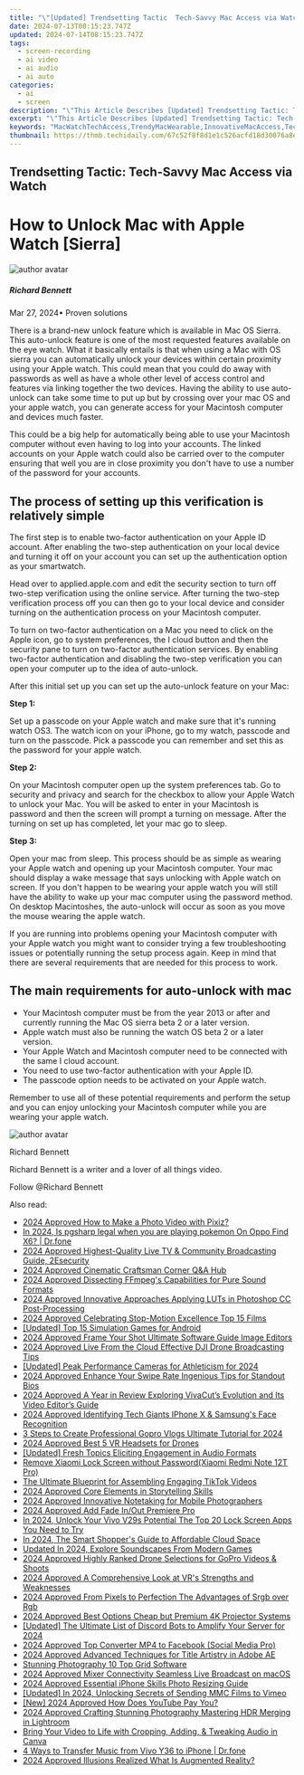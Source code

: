 ```yaml
---
title: "\"[Updated] Trendsetting Tactic  Tech-Savvy Mac Access via Watch for 2024\""
date: 2024-07-13T08:15:23.747Z
updated: 2024-07-14T08:15:23.747Z
tags: 
  - screen-recording
  - ai video
  - ai audio
  - ai auto
categories: 
  - ai
  - screen
description: "\"This Article Describes [Updated] Trendsetting Tactic: Tech-Savvy Mac Access via Watch for 2024\""
excerpt: "\"This Article Describes [Updated] Trendsetting Tactic: Tech-Savvy Mac Access via Watch for 2024\""
keywords: "MacWatchTechAccess,TrendyMacWearable,InnovativeMacAccess,TechMacTimepiece,SmartMacWristband,ModernMacBand,ChicMacTechnology"
thumbnail: https://thmb.techidaily.com/67c52f8f8d1e1c526acfd18d30076a8ec8c694652a5ccde76155c26629dae8fb.png
---
```


## Trendsetting Tactic: Tech-Savvy Mac Access via Watch

# How to Unlock Mac with Apple Watch \[Sierra\]

![author avatar](https://images.wondershare.com/filmora/article-images/richard-bennett.jpg)

##### Richard Bennett

 Mar 27, 2024• Proven solutions

There is a brand-new unlock feature which is available in Mac OS Sierra. This auto-unlock feature is one of the most requested features available on the eye watch. What it basically entails is that when using a Mac with OS sierra you can automatically unlock your devices within certain proximity using your Apple watch. This could mean that you could do away with passwords as well as have a whole other level of access control and features via linking together the two devices. Having the ability to use auto-unlock can take some time to put up but by crossing over your mac OS and your apple watch, you can generate access for your Macintosh computer and devices much faster.

This could be a big help for automatically being able to use your Macintosh computer without even having to log into your accounts. The linked accounts on your Apple watch could also be carried over to the computer ensuring that well you are in close proximity you don't have to use a number of the password for your accounts.

## The process of setting up this verification is relatively simple

The first step is to enable two-factor authentication on your Apple ID account. After enabling the two-step authentication on your local device and turning it off on your account you can set up the authentication option as your smartwatch.

Head over to applied.apple.com and edit the security section to turn off two-step verification using the online service. After turning the two-step verification process off you can then go to your local device and consider turning on the authentication process on your Macintosh computer.

To turn on two-factor authentication on a Mac you need to click on the Apple icon, go to system preferences, the I cloud button and then the security pane to turn on two-factor authentication services. By enabling two-factor authentication and disabling the two-step verification you can open your computer up to the idea of auto-unlock.

After this initial set up you can set up the auto-unlock feature on your Mac:

**Step 1:**

Set up a passcode on your Apple watch and make sure that it's running watch OS3\. The watch icon on your iPhone, go to my watch, passcode and turn on the passcode. Pick a passcode you can remember and set this as the password for your apple watch.

**Step 2:**

On your Macintosh computer open up the system preferences tab. Go to security and privacy and search for the checkbox to allow your Apple Watch to unlock your Mac. You will be asked to enter in your Macintosh is password and then the screen will prompt a turning on message. After the turning on set up has completed, let your mac go to sleep.

**Step 3:**

Open your mac from sleep. This process should be as simple as wearing your Apple watch and opening up your Macintosh computer. Your mac should display a wake message that says unlocking with Apple watch on screen. If you don't happen to be wearing your apple watch you will still have the ability to wake up your mac computer using the password method. On desktop Macintoshes, the auto-unlock will occur as soon as you move the mouse wearing the apple watch.

If you are running into problems opening your Macintosh computer with your Apple watch you might want to consider trying a few troubleshooting issues or potentially running the setup process again. Keep in mind that there are several requirements that are needed for this process to work.

## The main requirements for auto-unlock with mac

* Your Macintosh computer must be from the year 2013 or after and currently running the Mac OS sierra beta 2 or a later version.
* Apple watch must also be running the watch OS beta 2 or a later version.
* Your Apple Watch and Macintosh computer need to be connected with the same I cloud account.
* You need to use two-factor authentication with your Apple ID.
* The passcode option needs to be activated on your Apple watch.

Remember to use all of these potential requirements and perform the setup and you can enjoy unlocking your Macintosh computer while you are wearing your apple watch.

![author avatar](https://images.wondershare.com/filmora/article-images/richard-bennett.jpg)

Richard Bennett

Richard Bennett is a writer and a lover of all things video.

Follow @Richard Bennett


<ins class="adsbygoogle"
     style="display:block"
     data-ad-format="autorelaxed"
     data-ad-client="ca-pub-7571918770474297"
     data-ad-slot="1223367746"></ins>



<ins class="adsbygoogle"
     style="display:block"
     data-ad-client="ca-pub-7571918770474297"
     data-ad-slot="8358498916"
     data-ad-format="auto"
     data-full-width-responsive="true"></ins>




<span class="atpl-alsoreadstyle">Also read:</span>
<div><ul>
<li><a href="https://fox-glue.techidaily.com/2024-approved-how-to-make-a-photo-video-with-pixiz/"><u>2024 Approved  How to Make a Photo Video with Pixiz?</u></a></li>
<li><a href="https://phone-solutions.techidaily.com/in-2024-is-pgsharp-legal-when-you-are-playing-pokemon-on-oppo-find-x6-drfone-by-drfone-virtual-android/"><u>In 2024, Is pgsharp legal when you are playing pokemon On Oppo Find X6? | Dr.fone</u></a></li>
<li><a href="https://fox-glue.techidaily.com/2024-approved-highest-quality-live-tv-and-community-broadcasting-guide-2esecurity/"><u>2024 Approved  Highest-Quality Live TV & Community Broadcasting Guide, 2Esecurity</u></a></li>
<li><a href="https://fox-glue.techidaily.com/2024-approved-cinematic-craftsman-corner-qanda-hub/"><u>2024 Approved  Cinematic Craftsman Corner  Q&A Hub</u></a></li>
<li><a href="https://fox-glue.techidaily.com/2024-approved-dissecting-ffmpegs-capabilities-for-pure-sound-formats/"><u>2024 Approved  Dissecting FFmpeg's Capabilities for Pure Sound Formats</u></a></li>
<li><a href="https://fox-glue.techidaily.com/2024-approved-innovative-approaches-applying-luts-in-photoshop-cc-post-processing/"><u>2024 Approved  Innovative Approaches  Applying LUTs in Photoshop CC Post-Processing</u></a></li>
<li><a href="https://fox-glue.techidaily.com/2024-approved-celebrating-stop-motion-excellence-top-15-films/"><u>2024 Approved  Celebrating Stop-Motion Excellence  Top 15 Films</u></a></li>
<li><a href="https://video-screen-grab.techidaily.com/updated-top-15-simulation-games-for-android/"><u>[Updated] Top 15 Simulation Games for Android</u></a></li>
<li><a href="https://fox-glue.techidaily.com/2024-approved-frame-your-shot-ultimate-software-guide-image-editors/"><u>2024 Approved  Frame Your Shot  Ultimate Software Guide Image Editors</u></a></li>
<li><a href="https://facebook-video-recording.techidaily.com/2024-approved-live-from-the-cloud-effective-dji-drone-broadcasting-tips/"><u>2024 Approved  Live From the Cloud  Effective DJI Drone Broadcasting Tips</u></a></li>
<li><a href="https://vp-tips.techidaily.com/updated-peak-performance-cameras-for-athleticism-for-2024/"><u>[Updated] Peak Performance Cameras for Athleticism for 2024</u></a></li>
<li><a href="https://fox-glue.techidaily.com/2024-approved-enhance-your-swipe-rate-ingenious-tips-for-standout-bios/"><u>2024 Approved  Enhance Your Swipe Rate  Ingenious Tips for Standout Bios</u></a></li>
<li><a href="https://fox-glue.techidaily.com/2024-approved-a-year-in-review-exploring-vivacuts-evolution-and-its-video-editors-guide/"><u>2024 Approved  A Year in Review  Exploring VivaCut’s Evolution and Its Video Editor’s Guide</u></a></li>
<li><a href="https://fox-glue.techidaily.com/2024-approved-identifying-tech-giants-iphone-x-and-samsungs-face-recognition/"><u>2024 Approved  Identifying Tech Giants  IPhone X & Samsung's Face Recognition</u></a></li>
<li><a href="https://extra-information.techidaily.com/3-steps-to-create-professional-gopro-vlogs-ultimate-tutorial-for-2024/"><u>3 Steps to Create Professional Gopro Vlogs Ultimate Tutorial for 2024</u></a></li>
<li><a href="https://fox-glue.techidaily.com/2024-approved-best-5-vr-headsets-for-drones/"><u>2024 Approved  Best 5 VR Headsets for Drones</u></a></li>
<li><a href="https://some-techniques.techidaily.com/updated-fresh-topics-eliciting-engagement-in-audio-formats/"><u>[Updated] Fresh Topics  Eliciting Engagement in Audio Formats</u></a></li>
<li><a href="https://techidaily.com/remove-xiaomi-lock-screen-without-password-xiaomi-redmi-note-12t-pro-by-drfone-android-unlock-android-unlock/"><u>Remove Xiaomi Lock Screen without Password(Xiaomi Redmi Note 12T Pro)</u></a></li>
<li><a href="https://tiktok-clips.techidaily.com/the-ultimate-blueprint-for-assembling-engaging-tiktok-videos/"><u>The Ultimate Blueprint for Assembling Engaging TikTok Videos</u></a></li>
<li><a href="https://fox-glue.techidaily.com/2024-approved-core-elements-in-storytelling-skills/"><u>2024 Approved  Core Elements in Storytelling Skills</u></a></li>
<li><a href="https://fox-glue.techidaily.com/2024-approved-innovative-notetaking-for-mobile-photographers/"><u>2024 Approved  Innovative Notetaking for Mobile Photographers</u></a></li>
<li><a href="https://fox-glue.techidaily.com/2024-approved-add-fade-inout-premiere-pro/"><u>2024 Approved  Add Fade In/Out Premiere Pro</u></a></li>
<li><a href="https://android-unlock.techidaily.com/in-2024-unlock-your-vivo-v29s-potential-the-top-20-lock-screen-apps-you-need-to-try-by-drfone-android/"><u>In 2024, Unlock Your Vivo V29s Potential The Top 20 Lock Screen Apps You Need to Try</u></a></li>
<li><a href="https://some-skills.techidaily.com/in-2024-the-smart-shoppers-guide-to-affordable-cloud-space/"><u>In 2024, The Smart Shopper's Guide to Affordable Cloud Space</u></a></li>
<li><a href="https://audio-editing.techidaily.com/updated-in-2024-explore-soundscapes-from-modern-games/"><u>Updated In 2024, Explore Soundscapes From Modern Games</u></a></li>
<li><a href="https://fox-glue.techidaily.com/2024-approved-highly-ranked-drone-selections-for-gopro-videos-and-shoots/"><u>2024 Approved  Highly Ranked Drone Selections for GoPro Videos & Shoots</u></a></li>
<li><a href="https://extra-resources.techidaily.com/2024-approved-a-comprehensive-look-at-vrs-strengths-and-weaknesses/"><u>2024 Approved  A Comprehensive Look at VR's Strengths and Weaknesses</u></a></li>
<li><a href="https://fox-glue.techidaily.com/2024-approved-from-pixels-to-perfection-the-advantages-of-srgb-over-rgb/"><u>2024 Approved  From Pixels to Perfection  The Advantages of Srgb over Rgb</u></a></li>
<li><a href="https://fox-glue.techidaily.com/2024-approved-best-options-cheap-but-premium-4k-projector-systems/"><u>2024 Approved  Best Options  Cheap but Premium 4K Projector Systems</u></a></li>
<li><a href="https://discord-videos.techidaily.com/updated-the-ultimate-list-of-discord-bots-to-amplify-your-server-for-2024/"><u>[Updated] The Ultimate List of Discord Bots to Amplify Your Server for 2024</u></a></li>
<li><a href="https://facebook-video-recording.techidaily.com/2024-approved-top-converter-mp4-to-facebook-social-media-pro/"><u>2024 Approved  Top Converter  MP4 to Facebook (Social Media Pro)</u></a></li>
<li><a href="https://fox-glue.techidaily.com/2024-approved-advanced-techniques-for-title-artistry-in-adobe-ae/"><u>2024 Approved  Advanced Techniques for Title Artistry in Adobe AE</u></a></li>
<li><a href="https://extra-hints.techidaily.com/stunning-photography-10-top-grid-software/"><u>Stunning Photography  10 Top Grid Software</u></a></li>
<li><a href="https://fox-glue.techidaily.com/2024-approved-mixer-connectivity-seamless-live-broadcast-on-macos/"><u>2024 Approved  Mixer Connectivity  Seamless Live Broadcast on macOS</u></a></li>
<li><a href="https://fox-glue.techidaily.com/2024-approved-essential-iphone-skills-photo-resizing-guide/"><u>2024 Approved  Essential iPhone Skills  Photo Resizing Guide</u></a></li>
<li><a href="https://vimeo-videos.techidaily.com/updated-in-2024-unlocking-secrets-of-sending-mmc-films-to-vimeo/"><u>[Updated] In 2024, Unlocking Secrets of Sending MMC Films to Vimeo</u></a></li>
<li><a href="https://eaxpv-info.techidaily.com/new-2024-approved-how-does-youtube-pay-you/"><u>[New] 2024 Approved  How Does YouTube Pay You?</u></a></li>
<li><a href="https://fox-glue.techidaily.com/2024-approved-crafting-stunning-photography-mastering-hdr-merging-in-lightroom/"><u>2024 Approved  Crafting Stunning Photography  Mastering HDR Merging in Lightroom</u></a></li>
<li><a href="https://extra-information.techidaily.com/bring-your-video-to-life-with-cropping-adding-and-tweaking-audio-in-canva/"><u>Bring Your Video to Life with Cropping, Adding, & Tweaking Audio in Canva</u></a></li>
<li><a href="https://blog-min.techidaily.com/4-ways-to-transfer-music-from-vivo-y36-to-iphone-drfone-by-drfone-transfer-from-android-transfer-from-android/"><u>4 Ways to Transfer Music from Vivo Y36 to iPhone | Dr.fone</u></a></li>
<li><a href="https://fox-glue.techidaily.com/2024-approved-illusions-realized-what-is-augmented-reality/"><u>2024 Approved  Illusions Realized  What Is Augmented Reality?</u></a></li>
</ul></div>
